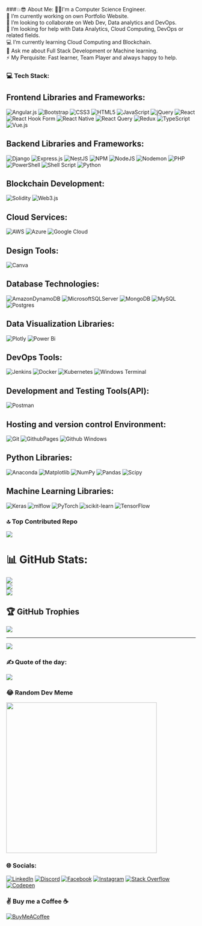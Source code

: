 ###💥😎 About Me:
👨‍🎓I'm a Computer Science Engineer.<br>
🤩 I’m currently working on own Portfolio Website.<br>
🤗 I’m looking to collaborate on Web Dev, Data analytics and DevOps.<br>
🤝 I’m looking for help with Data Analytics, Cloud Computing, DevOps or related fields.<br>
💻 I’m currently learning Cloud Computing and Blockchain.<br>
💬 Ask me about Full Stack Development or Machine learning.<br>
⚡ My Perquisite: Fast learner, Team Player and always happy to help.<br>


### 💻 Tech Stack:

## Frontend Libraries and Frameworks:
![Angular.js](https://img.shields.io/badge/angular.js-%23E23237.svg?style=plastic&logo=angularjs&logoColor=white) 
![Bootstrap](https://img.shields.io/badge/bootstrap-%238511FA.svg?style=plastic&logo=bootstrap&logoColor=white) 
![CSS3](https://img.shields.io/badge/css3-%231572B6.svg?style=plastic&logo=css3&logoColor=white) 
![HTML5](https://img.shields.io/badge/html5-%23E34F26.svg?style=plastic&logo=html5&logoColor=white) 
![JavaScript](https://img.shields.io/badge/javascript-%23323330.svg?style=plastic&logo=javascript&logoColor=%23F7DF1E) 
![jQuery](https://img.shields.io/badge/jquery-%230769AD.svg?style=plastic&logo=jquery&logoColor=white) 
![React](https://img.shields.io/badge/react-%2320232a.svg?style=plastic&logo=react&logoColor=%2361DAFB) 
![React Hook Form](https://img.shields.io/badge/React%20Hook%20Form-%23EC5990.svg?style=plastic&logo=reacthookform&logoColor=white) 
![React Native](https://img.shields.io/badge/react_native-%2320232a.svg?style=plastic&logo=react&logoColor=%2361DAFB) 
![React Query](https://img.shields.io/badge/-React%20Query-FF4154?style=plastic&logo=react%20query&logoColor=white) 
![Redux](https://img.shields.io/badge/redux-%23593d88.svg?style=plastic&logo=redux&logoColor=white) 
![TypeScript](https://img.shields.io/badge/typescript-%23007ACC.svg?style=plastic&logo=typescript&logoColor=white) 
![Vue.js](https://img.shields.io/badge/vue.js-%2335495e.svg?style=plastic&logo=vuedotjs&logoColor=%234FC08D) 

## Backend Libraries and Frameworks:
![Django](https://img.shields.io/badge/django-%23092E20.svg?style=plastic&logo=django&logoColor=white) 
![Express.js](https://img.shields.io/badge/express.js-%23404d59.svg?style=plastic&logo=express&logoColor=%2361DAFB) 
![NestJS](https://img.shields.io/badge/nestjs-%23E0234E.svg?style=plastic&logo=nestjs&logoColor=white) 
![NPM](https://img.shields.io/badge/NPM-%23CB3837.svg?style=plastic&logo=npm&logoColor=white) 
![NodeJS](https://img.shields.io/badge/node.js-6DA55F?style=plastic&logo=node.js&logoColor=white) 
![Nodemon](https://img.shields.io/badge/NODEMON-%23323330.svg?style=plastic&logo=nodemon&logoColor=%BBDEAD) 
![PHP](https://img.shields.io/badge/php-%23777BB4.svg?style=plastic&logo=php&logoColor=white) 
![PowerShell](https://img.shields.io/badge/PowerShell-%235391FE.svg?style=plastic&logo=powershell&logoColor=white) 
![Shell Script](https://img.shields.io/badge/shell_script-%23121011.svg?style=plastic&logo=gnu-bash&logoColor=white) 
![Python](https://img.shields.io/badge/python-3670A0?style=plastic&logo=python&logoColor=ffdd54) 

## Blockchain Development:
![Solidity](https://img.shields.io/badge/Solidity-%23363636.svg?style=plastic&logo=solidity&logoColor=white) 
![Web3.js](https://img.shields.io/badge/web3.js-F16822?style=plastic&logo=web3.js&logoColor=white) 

## Cloud Services:
![AWS](https://img.shields.io/badge/AWS-%23FF9900.svg?style=plastic&logo=amazon-aws&logoColor=white) 
![Azure](https://img.shields.io/badge/azure-%230072C6.svg?style=plastic&logo=microsoftazure&logoColor=white) 
![Google Cloud](https://img.shields.io/badge/GoogleCloud-%234285F4.svg?style=plastic&logo=google-cloud&logoColor=white) 

## Design Tools:
![Canva](https://img.shields.io/badge/Canva-%2300C4CC.svg?style=plastic&logo=Canva&logoColor=white) 

## Database Technologies:
![AmazonDynamoDB](https://img.shields.io/badge/Amazon%20DynamoDB-4053D6?style=plastic&logo=Amazon%20DynamoDB&logoColor=white) 
![MicrosoftSQLServer](https://img.shields.io/badge/Microsoft%20SQL%20Server-CC2927?style=plastic&logo=microsoft%20sql%20server&logoColor=white)
![MongoDB](https://img.shields.io/badge/MongoDB-%234ea94b.svg?style=plastic&logo=mongodb&logoColor=white) 
![MySQL](https://img.shields.io/badge/mysql-%2300000f.svg?style=plastic&logo=mysql&logoColor=white) 
![Postgres](https://img.shields.io/badge/postgres-%23316192.svg?style=plastic&logo=postgresql&logoColor=white) 

## Data Visualization Libraries:
![Plotly](https://img.shields.io/badge/Plotly-%233F4F75.svg?style=plastic&logo=plotly&logoColor=white) 
![Power Bi](https://img.shields.io/badge/power_bi-F2C811?style=plastic&logo=powerbi&logoColor=black)

## DevOps Tools:
![Jenkins](https://img.shields.io/badge/jenkins-%232C5263.svg?style=plastic&logo=jenkins&logoColor=white) 
![Docker](https://img.shields.io/badge/docker-%230db7ed.svg?style=plastic&logo=docker&logoColor=white) 
![Kubernetes](https://img.shields.io/badge/kubernetes-%23326ce5.svg?style=plastic&logo=kubernetes&logoColor=white) 
![Windows Terminal](https://img.shields.io/badge/Windows%20Terminal-%234D4D4D.svg?style=plastic&logo=windows-terminal&logoColor=white) 

## Development and Testing Tools(API):
![Postman](https://img.shields.io/badge/Postman-FF6C37?style=plastic&logo=postman&logoColor=white) 

## Hosting and version control Environment:
![Git](https://img.shields.io/badge/Git-F05032?style=plastic&logo=git&logoColor=white)
![GithubPages](https://img.shields.io/badge/Github%20Pages-222222?style=plastic&logo=github&logoColor=white)
![Github Windows](https://img.shields.io/badge/Github%20Windows-FC6D26?style=plastic&logo=gitlab&logoColor=black)   


## Python Libraries:
![Anaconda](https://img.shields.io/badge/Anaconda-%2344A833.svg?style=plastic&logo=anaconda&logoColor=white) 
![Matplotlib](https://img.shields.io/badge/Matplotlib-%23ffffff.svg?style=plastic&logo=Matplotlib&logoColor=black) 
![NumPy](https://img.shields.io/badge/numpy-%23013243.svg?style=plastic&logo=numpy&logoColor=white) 
![Pandas](https://img.shields.io/badge/pandas-%23150458.svg?style=plastic&logo=pandas&logoColor=white) 
![Scipy](https://img.shields.io/badge/SciPy-%230C55A5.svg?style=plastic&logo=scipy&logoColor=%white) 

## Machine Learning Libraries:
![Keras](https://img.shields.io/badge/Keras-%23D00000.svg?style=plastic&logo=Keras&logoColor=white) 
![mlflow](https://img.shields.io/badge/mlflow-%23d9ead3.svg?style=plastic&logo=numpy&logoColor=blue) 
![PyTorch](https://img.shields.io/badge/PyTorch-%23EE4C2C.svg?style=plastic&logo=PyTorch&logoColor=white) 
![scikit-learn](https://img.shields.io/badge/scikit--learn-%23F7931E.svg?style=plastic&logo=scikit-learn&logoColor=white) 
![TensorFlow](https://img.shields.io/badge/TensorFlow-%23FF6F00.svg?style=plastic&logo=TensorFlow&logoColor=white) 


### 🔝 Top Contributed Repo
![](https://github-contributor-stats.vercel.app/api?username=jinalpatel17&limit=5&theme=tokyonight&combine_all_yearly_contributions=true)

# 📊 GitHub Stats:
![](https://github-readme-stats.vercel.app/api?username=jinalpatel17&theme=onedark&hide_border=true&include_all_commits=true&count_private=true)<br/>
![](https://github-readme-streak-stats.herokuapp.com/?user=jinalpatel17&theme=onedark&hide_border=true)<br/>
![](https://github-readme-stats.vercel.app/api/top-langs/?username=jinalpatel17&theme=onedark&hide_border=true&include_all_commits=true&count_private=true&layout=compact)

## 🏆 GitHub Trophies
![](https://github-profile-trophy.vercel.app/?username=jinalpatel17&theme=gruvbox&no-frame=true&no-bg=false&margin-w=4)

---
[![](https://visitcount.itsvg.in/api?id=jinalpatel17&icon=2&color=4)](https://visitcount.itsvg.in)

### ✍️ Quote of the day:
![](https://quotes-github-readme.vercel.app/api?type=vetical&theme=gruvbox&?border=true)


### 😂 Random Dev Meme
<img src='https://randommeme-five.vercel.app/' style="height: 400px;"/>

### 🌐 Socials:
[![LinkedIn](https://img.shields.io/badge/LinkedIn-%230077B5.svg?logo=linkedin&logoColor=white)](https://linkedin.com/in/jinal-patel17) 
[![Discord](https://img.shields.io/badge/Discord-%237289DA.svg?logo=discord&logoColor=white)](https://discord.gg/rptqexxBHd) 
[![Facebook](https://img.shields.io/badge/Facebook-%231877F2.svg?logo=Facebook&logoColor=white)](https://facebook.com/patel.jinal.2917) 
[![Instagram](https://img.shields.io/badge/Instagram-%23E4405F.svg?logo=Instagram&logoColor=white)](https://instagram.com/uncensoredpatel) 
[![Stack Overflow](https://img.shields.io/badge/-Stackoverflow-FE7A16?logo=stack-overflow&logoColor=white)](https://stackoverflow.com/users/18771824) 
[![Codepen](https://img.shields.io/badge/Codepen-000000?style=for-the-badge&logo=codepen&logoColor=white)](https://codepen.io/jinalpatel17) 

### ✌️ Buy me a Coffee ☕
[![BuyMeACoffee](https://img.shields.io/badge/Buy%20Me%20a%20Coffee-ffdd00?style=for-the-badge&logo=buy-me-a-coffee&logoColor=black)](https://buymeacoffee.com/jinalpatel) 

  
<!-- Proudly created with GPRM ( https://gprm.itsvg.in ) -->
